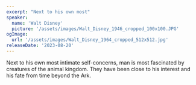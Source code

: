 ```yaml
---
excerpt: "Next to his own most"
speaker:
  name: 'Walt Disney'
  picture: '/assets/images/Walt_Disney_1946_cropped_100x100.JPG'
ogImage:
  url: '/assets/images/Walt_Disney_1964_cropped_512x512.jpg'
releaseDate: '2023-08-20'
---
```


Next to his own most intimate self-concerns, man is most fascinated by creatures of the animal kingdom. They have been close to his interest and his fate from time beyond the Ark.
